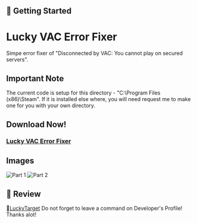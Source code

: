 ## 🚀 Getting Started

# Lucky VAC Error Fixer
Simpe error fixer of "Disconnected by VAC: You cannot play on secured servers".
## Important Note
The current code is setup for this directory - "C:\Program Files (x86)\Steam".
If it is installed else where, you will need request me to make one for you with your own directory.
## Download Now!
### [Lucky VAC Error Fixer](https://github.com/LuckyTarget/VACErrorFixer/blob/main/Lucky%20Vac%20Fixer.exe)
## Images
![Part 1](https://imgur.com/LdR5UOW.png)
![Part 2](https://imgur.com/FhLaeqX.png)

## 📝 Review
👑[LuckyTarget](https://steamcommunity.com/id/Luc) Do not forget to leave a command on Developer's Profile! Thanks alot!
